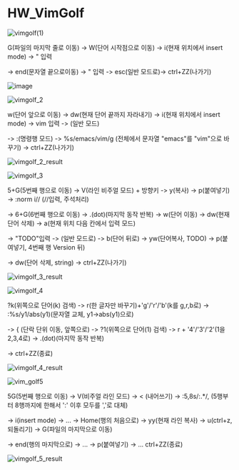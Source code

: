 # HW_VimGolf

![vimgolf(1)](https://user-images.githubusercontent.com/66362763/144480739-00af1643-256a-4e5a-880c-0f8840e7e35d.gif)

G(파일의 마지막 줄로 이동) -> W(단어 시작점으로 이동) -> i(현재 위치에서 insert mode) -> "  입력 

-> end(문자열 끝으로이동) -> " 입력 -> esc(일반 모드로)-> ctrl+ZZ(나가기)

![image](https://user-images.githubusercontent.com/66362763/144481219-73351fe4-b76d-40ee-9d41-cb0939db6f3e.png)

![vimgolf_2](https://user-images.githubusercontent.com/66362763/144597080-511cedfb-2e56-4328-9582-af8a8dca9a96.gif)

w(단어 앞으로 이동) -> dw(현재 단어 끝까지 자라내기) -> i(현재 위치에서 insert mode) -> vim 입력 -> <esc>(일반 모드)

-> :(명령행 모드) -> %s/emacs/vim/g (전체에서 문자열 "emacs"를 "vim"으로 바꾸기) -> ctrl+ZZ(나가기)

![vimgolf_2_result](https://user-images.githubusercontent.com/66362763/144597594-8c9d5700-f0c3-4a66-90d8-d6ef5f2e1c5d.png)

![vimgolf_3](https://user-images.githubusercontent.com/66362763/144610128-3c647f84-bd8e-46b9-93d3-4a4528d210b8.gif)
  
 5+G(5번째 행으로 이동) -> V(라인 비주얼 모드) + 방향키<up> -> y(복사) -> p(붙여넣기) -> :norm i// (//입력, 주석처리)
  
 -> 6+G(6번째 행으로 이동) -> .(dot)(마지막 동작 반복) -> w(단어 이동) -> dw(현재 단어 삭제) -> a(현재 위치 다음 칸에서 입력 모드)
  
 -> "TODO"입력 -> <esc>(일반 모드로) -> b(단어 뒤로) -> yw(단어복사, TODO) ->  p(붙여넣기, 4번째 행 Version 뒤) 
  
  -> dw(단어 삭제, string) -> ctrl+ZZ(나가기)

 ![vimgolf_3_result](https://user-images.githubusercontent.com/66362763/144610135-85035d12-38d9-4663-9f92-c2dbf841e778.png)
  
 ![vimgolf_4](https://user-images.githubusercontent.com/66362763/144660874-310ad841-31da-49c9-a472-5289effee857.gif)
  
 ?k(위쪽으로 단어(k) 검색) -> r(한 글자만 바꾸기)+'g'/'r'/'b'(k를 g,r,b로) -> :%s/y1/abs(y1)(문자열 교체, y1->abs(y1)으로)
  
 -> { (단락 단위 이동, 앞쪽으로) -> ?1(위쪽으로 단어(1) 검색) -> r + '4'/'3'/'2'(1을 2,3,4로) -> .(dot)(마지막 동작 반복) 
  
 -> ctrl+ZZ(종료)
  
 ![vimgolf_4_result](https://user-images.githubusercontent.com/66362763/144660891-c0303dbd-dabd-432d-931e-655f131d7dcb.png)

 ![vim_golf5](https://user-images.githubusercontent.com/66362763/144660938-798df14c-5f49-4882-85f1-5989a1f1e410.gif) 
  
 5G(5번째 행으로 이동) -> V(비주얼 라인 모드) -> < (내어쓰기) -> :5,8s/:.*/, (5행부터 8행까지에 한해서 ':' 이후 모두를 ','로 대체)
  
 -> i(insert mode) -> ...  -> Home(행의 처음으로) -> yy(현재 라인 복사) -> u(ctrl+z, 되돌리기) -> G(파일의 마지막으로 이동)  
  
  -> end(행의 마지막으로) -> ... -> p(붙여넣기) -> ... ctrl+ZZ(종료)

 ![vimgolf_5_result](https://user-images.githubusercontent.com/66362763/144660944-771c852c-9baf-4f18-ad18-7b0b5dbf06e4.png)

